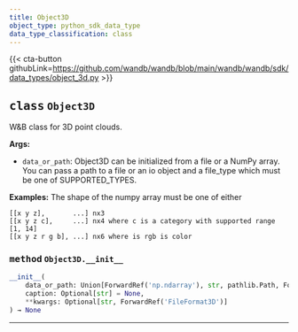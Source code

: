 ```yaml
---
title: Object3D
object_type: python_sdk_data_type
data_type_classification: class
---
```


{{< cta-button githubLink=https://github.com/wandb/wandb/blob/main/wandb/wandb/sdk/data_types/object_3d.py >}}




## <kbd>class</kbd> `Object3D`
W&B class for 3D point clouds. 



**Args:**
 
 - `data_or_path`:  Object3D can be initialized from a file or a NumPy  array. You can pass a path to a file or an io object and a  file_type which must be one of SUPPORTED_TYPES. 



**Examples:**
 The shape of the numpy array must be one of either 

```text
[[x y z],       ...] nx3
[[x y z c],     ...] nx4 where c is a category with supported range [1, 14]
[[x y z r g b], ...] nx6 where is rgb is color
``` 

### <kbd>method</kbd> `Object3D.__init__`

```python
__init__(
    data_or_path: Union[ForwardRef('np.ndarray'), str, pathlib.Path, ForwardRef('TextIO'), dict],
    caption: Optional[str] = None,
    **kwargs: Optional[str, ForwardRef('FileFormat3D')]
) → None
```








---






